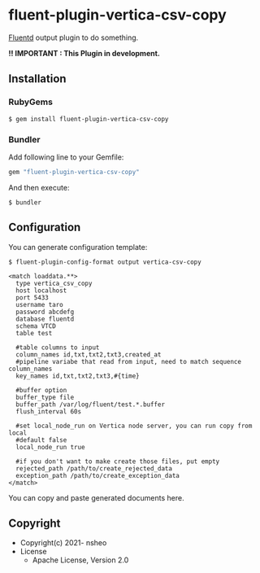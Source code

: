 # fluent-plugin-vertica-csv-copy

[Fluentd](https://fluentd.org/) output plugin to do something.

**!! IMPORTANT : This Plugin in development.** 

## Installation

### RubyGems

```
$ gem install fluent-plugin-vertica-csv-copy
```

### Bundler

Add following line to your Gemfile:

```ruby
gem "fluent-plugin-vertica-csv-copy"
```

And then execute:

```
$ bundler
```

## Configuration

You can generate configuration template:

```
$ fluent-plugin-config-format output vertica-csv-copy
```

```
<match loaddata.**>
  type vertica_csv_copy
  host localhost
  port 5433
  username taro
  password abcdefg
  database fluentd
  schema VTCD
  table test
  
  #table columns to input
  column_names id,txt,txt2,txt3,created_at
  #pipeline variabe that read from input, need to match sequence column_names 
  key_names id,txt,txt2,txt3,#{time}
  
  #buffer option
  buffer_type file
  buffer_path /var/log/fluent/test.*.buffer
  flush_interval 60s
  
  #set local_node_run on Vertica node server, you can run copy from local
  #default false
  local_node_run true 
  
  #if you don't want to make create those files, put empty
  rejected_path /path/to/create_rejected_data
  exception_path /path/to/create_exception_data
</match>
```

You can copy and paste generated documents here.

## Copyright

* Copyright(c) 2021- nsheo
* License
  * Apache License, Version 2.0
